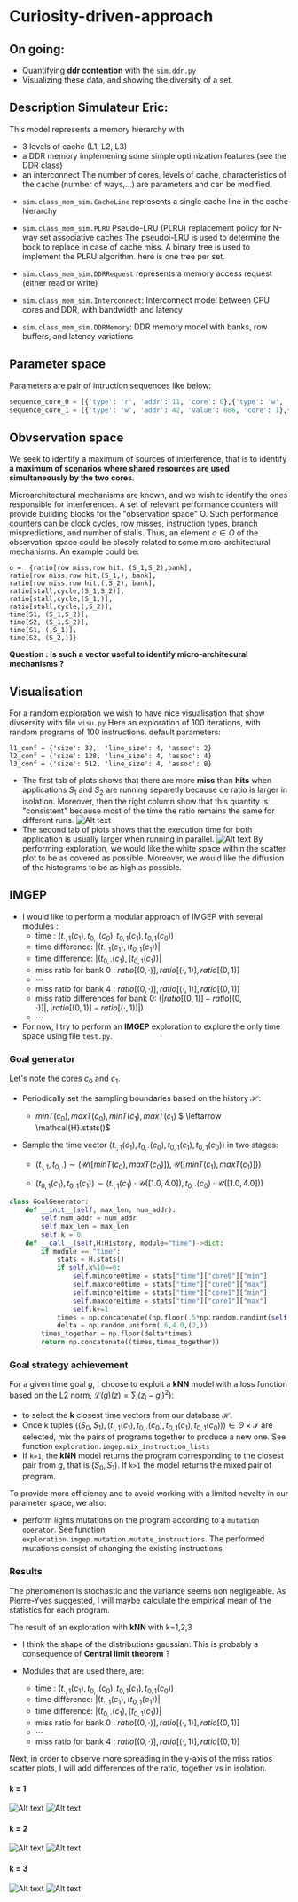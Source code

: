 # Curiosity-driven-approach

## On going:
* Quantifying **ddr contention** with the `sim.ddr.py` 
* Visualizing these data, and showing the diversity of a set.
## Description Simulateur Eric:
 This model represents a memory hierarchy with
 - 3 levels of cache (L1, L2, L3)
 - a DDR memory implemening some simple optimization features (see the DDR class)
 - an interconnect
 The number of cores, levels of cache, characteristics of the cache (number of ways,...)
 are parameters and can be modified.


* `sim.class_mem_sim.CacheLine` represents a single cache line in the cache hierarchy

* `sim.class_mem_sim.PLRU` Pseudo-LRU (PLRU) replacement policy for N-way set associative caches
The pseudoi-LRU is used to determine the bock to replace in case of cache miss.
A binary tree is used to implement the PLRU algorithm. here is one tree per set.

* `sim.class_mem_sim.DDRRequest` represents a memory access request (either read or write)
* `sim.class_mem_sim.Interconnect`: Interconnect model between CPU cores and DDR, with bandwidth and latency
* `sim.class_mem_sim.DDRMemory`:  DDR memory model with banks, row buffers, and latency variations

## Parameter space
Parameters are pair of intruction sequences like below:
```python
sequence_core_0 = [{'type': 'r', 'addr': 11, 'core': 0},{'type': 'w', 'addr': 5, 'value': 686, 'core': 0}]
sequence_core_1 = [{'type': 'w', 'addr': 42, 'value': 686, 'core': 1},{'type': 'r', 'addr': 14,  'core': 1}]
```
## Obvservation space
We seek to identify a maximum of sources of interference, that is to identify **a maximum of scenarios where shared resources are used simultaneously by the two cores**.

Microarchitectural mechanisms are known, and we wish to identify the ones responsible for interferences. A set of relevant performance counters will provide building blocks for the "observation space" O.
Such performance counters can be clock cycles, row misses, instruction types, branch mispredictions, and number of stalls. Thus, an element $o\in O$ of the observation space could be closely related to some micro-architectural mechanisms. An example could be:

```
o =  {ratio[row miss,row hit, (S_1,S_2),bank], 
ratio[row miss,row hit,(S_1,), bank], 
ratio[row miss,row hit,(,S_2), bank],
ratio[stall,cycle,(S_1,S_2)],
ratio[stall,cycle,(S_1,)],
ratio[stall,cycle,(,S_2)],
time[S1, (S_1,S_2)],
time[S2, (S_1,S_2)],
time[S1, (,S_1)],
time[S2, (S_2,)]}
```
**Question : Is such a vector useful to identify micro-architecural mechanisms ?**

## Visualisation

For a random exploration we wish to have nice visualisation that show divsersity with file `visu.py`
Here an exploration of 100 iterations, with random programs of 100 instructions.
default parameters:
```
l1_conf = {'size': 32,  'line_size': 4, 'assoc': 2}
l2_conf = {'size': 128, 'line_size': 4, 'assoc': 4}
l3_conf = {'size': 512, 'line_size': 4, 'assoc': 8}
```
* The first tab of plots shows that there are more **miss** than **hits** when applications $S_{1}$ and $S_{2}$ are running separetly because de ratio is larger in isolation. Moreover, then the right column show that this quantity is "consistent" because most of the time the ratio remains the same for different runs.
![Alt text](image/miss_ratios.png)
* The second tab of plots shows that the execution time for both application is usually larger when running in parallel. 
![Alt text](image/time.png) 
By performing exploration, we would like the white space within the scatter plot to be as covered as possible. Moreover, we would like the diffusion of the histograms to be as high as possible.
## IMGEP
* I would like to perform a modular approach of IMGEP with several modules : 
	* time : $(t_{\cdot,1}(c_{1}),t_{0,\cdot}(c_{0}), t_{0,1}(c_{1}),t_{0,1}(c_{0}))$
	* time difference: $|(t_{\cdot,1}(c_{1}),(t_{0,1}(c_{1}))|$
	* time difference: $|(t_{0,\cdot}(c_{1}),(t_{0,1}(c_{1}))|$
	* miss ratio for bank 0 : $ratio[(0,\cdot)], ratio[(\cdot,1)],ratio[(0,1)]$
   	* $\cdots$
   	* miss ratio for bank 4 : $ratio[(0,\cdot)], ratio[(\cdot,1)],ratio[(0,1)]$
	* miss ratio differences for bank 0: $(|ratio[(0,1)] - ratio[(0,\cdot)]|, |ratio[(0,1)] - ratio[(\cdot,1)]|)$
   	* $\cdots$
* For now, I try to perform an **IMGEP** exploration to explore the only time space using file `test.py`.
### Goal generator
Let's note the cores $c_{0}$ and $c_{1}$.
* Periodically set the sampling boundaries based on the history $\mathcal{H}$:
	* $min T (c_{0}),max T (c_{0}),min T (c_{1}),max T (c_{1})$ $ \leftarrow \mathcal{H}.stats()$
* Sample the time vector $(t_{\cdot,1}(c_{1}),t_{0,\cdot}(c_{0}), t_{0,1}(c_{1}),t_{0,1}(c_{0}))$ in two stages:

	* $(t_{\cdot,1},t_{0,\cdot})\sim (\mathcal{U}([min T (c_{0}), max T (c_{0})]),\mathcal{U}([min T (c_{1}), max T (c_{1})]))$

	* $(t_{0,1}(c_{1}),t_{0,1}(c_{1}))\sim (t_{\cdot,1}(c_{1})\cdot \mathcal{U}([1.0,4.0]),t_{0,\cdot}(c_{0})\cdot \mathcal{U}([1.0,4.0]))$
```python
class GoalGenerator:
    def __init__(self, max_len, num_addr):
        self.num_addr = num_addr
        self.max_len = max_len
        self.k = 0
    def __call__(self,H:History, module="time")->dict:
        if module == "time":
            stats = H.stats()
            if self.k%10==0:
                self.mincore0time = stats["time"]["core0"]["min"]
                self.maxcore0time = stats["time"]["core0"]["max"]
                self.mincore1time = stats["time"]["core1"]["min"] 
                self.maxcore1time = stats["time"]["core1"]["max"] 
                self.k+=1
            times = np.concatenate((np.floor(.5*np.random.randint(self.mincore0time,self.maxcore0time,(1,))),np.floor(4.0*np.random.randint(self.mincore1time,self.maxcore1time,(1,)))))
            delta = np.random.uniform(.6,4.0,(2,))
        times_together = np.floor(delta*times)
        return np.concatenate((times,times_together))
```
### Goal strategy achievement
For a given time goal $g$, I choose to exploit a **kNN** model with a loss function based on the L2 norm, ${\mathcal{L}}(g)(z) = \sum_{i}{(z_{i} - g_{i})}^{2}$):
*  to select the **k** closest time vectors from our database $\mathcal{H}$. 
* Once k tuples $((S_{0},S_{1}),(t_{\cdot,1}(c_{1}),t_{0,\cdot}(c_{0}), t_{0,1}(c_{1}),t_{0,1}(c_{0})))\in\Theta\times\mathcal{T}$ are selected, mix the pairs of programs together to produce a new one. See function `exploration.imgep.mix_instruction_lists`
* If `k=1`, the **kNN** model returns the program corresponding to the closest pair from $g$, that is $(S_{0},S_{1})$. If `k>1` the model returns the mixed pair of program.


To provide more efficiency and to avoid working with a limited novelty in our parameter space, we also:
* perform lights mutations on the program according to a `mutation operator`. See function `exploration.imgep.mutation.mutate_instructions`.
The performed mutations consist of changing the existing instructions
### Results
The phenomenon is stochastic and the variance seems non negligeable. As Pierre-Yves suggested, I will maybe calculate the empirical mean of the statistics for each program.

The result of an exploration with **kNN** with k=1,2,3
* I think the shape of the distributions gaussian: This is probably a consequence of **Central limit theorem** ? 

* Modules that are used there, are:

	* time : $(t_{\cdot,1}(c_{1}),t_{0,\cdot}(c_{0}), t_{0,1}(c_{1}),t_{0,1}(c_{0}))$
	* time difference: $|(t_{\cdot,1}(c_{1}),(t_{0,1}(c_{1}))|$
	* time difference: $|(t_{0,\cdot}(c_{1}),(t_{0,1}(c_{1}))|$
	* miss ratio for bank 0 : $ratio[(0,\cdot)], ratio[(\cdot,1)],ratio[(0,1)]$
   	* $\cdots$
   	* miss ratio for bank 4 : $ratio[(0,\cdot)], ratio[(\cdot,1)],ratio[(0,1)]$
   	  
Next, in order to observe more spreading in the y-axis of the miss ratios scatter plots, I will add differences of the ratio, together vs in isolation. 

#### k = 1
![Alt text](image/comp_ratios_1.png)
![Alt text](image/comp_times_k1.png)

#### k = 2
![Alt text](image/comp_ratios_2.png)
![Alt text](image/comp_times_k2.png)
#### k = 3
![Alt text](image/comp_ratios_3.png)
![Alt text](image/comp_times_k3.png)
